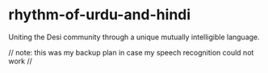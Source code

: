 # rhythm-of-urdu-and-hindi
Uniting the Desi community through a unique mutually intelligible language.


// note: this was my backup plan in case my speech recognition could not work //
